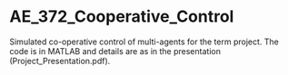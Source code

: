 # AE_372_Cooperative_Control
Simulated co-operative control of multi-agents for the term project. The code is in MATLAB and details are as in the presentation (Project_Presentation.pdf).
